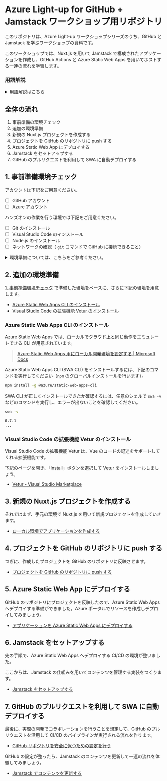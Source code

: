 # Azure Light-up for GitHub + Jamstack ワークショップ用リポジトリ

このリポジトリは、Azure Light-up ワークショップシリーズのうち、GitHub と Jamstack を学ぶワークショップの資料です。

このワークショップでは、Nuxt.js を用いて Jamstack で構成されたアプリケーションを作成し、GitHub Actions と Azure Static Web Apps を用いてホストする一連の流れを学習します。

### 用語解説

<details>
<summary>用語解説はこちら</summary>
<br/>

| 用語 | 説明 |
|----|----|
| [GitHub](https://github.com/) | Git を用いてバージョン管理を行うためのプラットフォーム。ファイルの管理だけでなく、コラボレーションのための機能が豊富で、セキュリティの強化の機能が拡充されて行っています。 |
| [Azure Static Web Apps (SWA)](https://docs.microsoft.com/en-us/azure/static-web-apps/) | 静的サイトをホストできる Azure サービス。Azure Functions を内包または外部連携することができるので、バックエンドの API も一括で管理することができます。 |
| [Visual Studio Code](https://code.visualstudio.com/) | オープンソースのエディタ。さまざまな拡張機能により、幅広い言語、用途で利用されています。 |
| [Nuxt.js](https://ja.nuxtjs.org/) | Vue.js をベースとしたフロントエンドフレームワーク。Nuxt.js を利用することで、よく利用されるルーティングや Linter、テストフレームワークなどを簡単に導入できます。 |
| [Nuxt Content](https://content.nuxtjs.org/) | Nuxt.js のモジュールで、プロジェクト内に配置した Markdown などからコンテンツを取得してアプリケーションに取り込むことができます。 |

</details>

## 全体の流れ

1. 事前準備の環境チェック
2. 追加の環境準備
3. 新規の Nuxt.js プロジェクトを作成する
4. プロジェクトを GitHub のリポジトリに push する
5. Azure Static Web App にデプロイする
6. Jamstack をセットアップする
7. GitHub のプルリクエストを利用して SWA に自動デプロイする

## 1. 事前準備環境チェック

アカウントは下記をご用意ください。

- [ ] GitHub アカウント
- [ ] Azure アカウント

ハンズオンの作業を行う環境では下記をご用意ください。

- [ ] Git のインストール
- [ ] Visual Studio Code のインストール
- [ ] Node.js のインストール
- [ ] ネットワークの確認（ `git` コマンドで GitHub に接続できること）

<details>
<summary>環境準備については、こちらをご参考ください。</summary>
<br/>

環境チェック用リポジトリ [zengeeks/preparation-check](https://github.com/zengeeks/preparation-check) でご案内している、下記のパターンが満たされているかご確認ください。手順も併記されています。

- [パターンA: GitHub を利用するワークショップ](https://github.com/zengeeks/preparation-check#パターンa-github-を利用するワークショップ)
- [パターンD: Microsoft Azure を利用するワークショップ](https://github.com/zengeeks/preparation-check#パターンd-microsoft-azure-を利用するワークショップ)
- [パターンF: Jamstack を学ぶワークショップ](https://github.com/zengeeks/preparation-check#パターンf-jamstack-を学ぶワークショップ)

</details>

## 2. 追加の環境準備

[1. 事前準備環境チェック](#1-事前準備環境チェック) で準備した環境をベースに、さらに下記の環境を用意します。

- [Azure Static Web Apps CLI のインストール](#azure-static-web-apps-cli-のインストール)
- [Visual Studio Code の拡張機能 Vetur のインストール](#visual-studio-code-の拡張機能-vetur-のインストール)

### Azure Static Web Apps CLI のインストール

Azure Static Web Apps では、ローカルでクラウド上と同じ動作をエミュレートできる CLI が用意されています。

> [Azure Static Web Apps 用にローカル開発環境を設定する | Microsoft Docs](https://docs.microsoft.com/ja-jp/azure/static-web-apps/local-development)

Azure Static Web Apps CLI (SWA CLI) をインストールするには、下記のコマンドを実行してください（`npm` のグローバルインストールを行います）。

```sh
npm install -g @azure/static-web-apps-cli
```

SWA CLI が正しくインストールできたか確認するには、任意のシェルで `swa -v` などのコマンドを実行し、エラーが出ないことを確認してください。

```sh
swa -v

0.7.1
...
```

### Visual Studio Code の拡張機能 Vetur のインストール

Visual Studio Code の拡張機能 Vetur は、Vue のコードの記述をサポートしてくれる拡張機能です。

下記のページを開き、「Install」ボタンを選択して Vetur をインストールしましょう。

- [Vetur - Visual Studio Marketplace](https://marketplace.visualstudio.com/items?itemName=octref.vetur)

## 3. 新規の Nuxt.js プロジェクトを作成する

それではまず、手元の環境で Nuxt.js を用いて新規プロジェクトを作成していきます。

- [ローカル環境でアプリケーションを作成する](docs/create-local-app.md)

## 4. プロジェクトを GitHub のリポジトリに push する

つぎに、作成したプロジェクトを GitHub のリポジトリに反映させます。

- [プロジェクトを GitHub のリポジトリに push する](docs/push-to-github.md)

## 5. Azure Static Web App にデプロイする

GitHub のリポジトリにプロジェクトを反映したので、Azure Static Web Apps へデプロイする準備ができました。Azure ポータルでリソースを作成しデプロイしてみましょう。

- [アプリケーションを Azure Static Web Apps にデプロイする](docs/deploy-to-swa.md)

## 6. Jamstack をセットアップする

先の手順で、Azure Static Web Apps へデプロイする CI/CD の環境が整いました。

ここからは、Jamstack の仕組みを用いてコンテンツを管理する実装をつくります。

- [Jamstack をセットアップする](docs/setup-jamstack.md)

## 7. GitHub のプルリクエストを利用して SWA に自動デプロイする

最後に、実際の開発でコラボレーションを行うことを想定して、GitHub のプルリクエストを活用して CI/CD のパイプラインが実行される流れを作ります。

- [GitHub リポジトリを安全に保つための設定を行う](docs/configure-github-repo-securely.md)

GitHub の設定が整ったら、Jamstack のコンテンツを更新して一連の流れを体験してみましょう。

- [Jamstack でコンテンツを更新する](docs/add-article.md)

